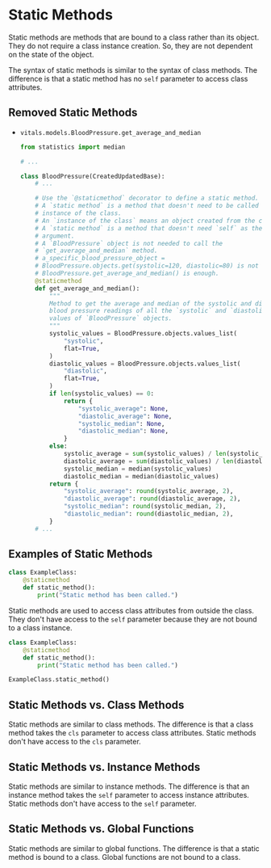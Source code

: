 # Static Methods

Static methods are methods that are bound to a class rather than its object. They do not require a class instance creation. So, they are not dependent on the state of the object.

The syntax of static methods is similar to the syntax of class methods. The difference is that a static method has no `self` parameter to access class attributes.

## Removed Static Methods

- `vitals.models.BloodPressure.get_average_and_median`

    ```python
    from statistics import median

    # ...

    class BloodPressure(CreatedUpdatedBase):
        # ...

        # Use the `@staticmethod` decorator to define a static method.
        # A `static method` is a method that doesn't need to be called on an
        # instance of the class.
        # An `instance of the class` means an object created from the class.
        # A `static method` is a method that doesn't need `self` as the first
        # argument.
        # A `BloodPressure` object is not needed to call the
        # `get_average_and_median` method.
        # a_specific_blood_pressure_object =
        # BloodPressure.objects.get(systolic=120, diastolic=80) is not needed.
        # BloodPressure.get_average_and_median() is enough.
        @staticmethod
        def get_average_and_median():
            """
            Method to get the average and median of the systolic and diastolic
            blood pressure readings of all the `systolic` and `diastolic`
            values of `BloodPressure` objects.
            """
            systolic_values = BloodPressure.objects.values_list(
                "systolic",
                flat=True,
            )
            diastolic_values = BloodPressure.objects.values_list(
                "diastolic",
                flat=True,
            )
            if len(systolic_values) == 0:
                return {
                    "systolic_average": None,
                    "diastolic_average": None,
                    "systolic_median": None,
                    "diastolic_median": None,
                }
            else:
                systolic_average = sum(systolic_values) / len(systolic_values)
                diastolic_average = sum(diastolic_values) / len(diastolic_values)
                systolic_median = median(systolic_values)
                diastolic_median = median(diastolic_values)
            return {
                "systolic_average": round(systolic_average, 2),
                "diastolic_average": round(diastolic_average, 2),
                "systolic_median": round(systolic_median, 2),
                "diastolic_median": round(diastolic_median, 2),
            }
        # ...
    ```

## Examples of Static Methods

```python
class ExampleClass:
    @staticmethod
    def static_method():
        print("Static method has been called.")
```

Static methods are used to access class attributes from outside the class. They don't have access to the `self` parameter because they are not bound to a class instance.

```python
class ExampleClass:
    @staticmethod
    def static_method():
        print("Static method has been called.")

ExampleClass.static_method()
```

## Static Methods vs. Class Methods

Static methods are similar to class methods. The difference is that a class method takes the `cls` parameter to access class attributes. Static methods don't have access to the `cls` parameter.

## Static Methods vs. Instance Methods

Static methods are similar to instance methods. The difference is that an instance method takes the `self` parameter to access instance attributes. Static methods don't have access to the `self` parameter.

## Static Methods vs. Global Functions

Static methods are similar to global functions. The difference is that a static method is bound to a class. Global functions are not bound to a class.

